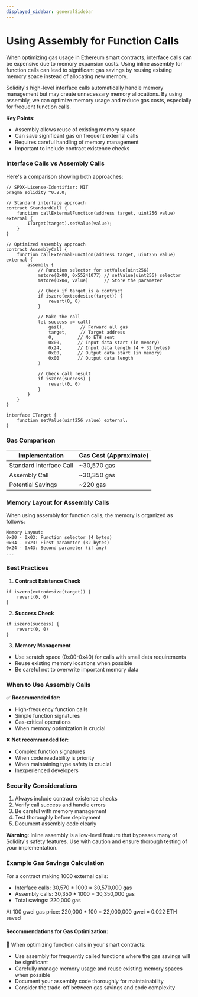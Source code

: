 ```yaml
---
displayed_sidebar: generalSidebar
---
```


# Using Assembly for Function Calls

When optimizing gas usage in Ethereum smart contracts, interface calls can be expensive due to memory expansion costs. Using inline assembly for function calls can lead to significant gas savings by reusing existing memory space instead of allocating new memory.

Solidity's high-level interface calls automatically handle memory management but may create unnecessary memory allocations. By using assembly, we can optimize memory usage and reduce gas costs, especially for frequent function calls.

**Key Points:**

- Assembly allows reuse of existing memory space
- Can save significant gas on frequent external calls
- Requires careful handling of memory management
- Important to include contract existence checks

### Interface Calls vs Assembly Calls

Here's a comparison showing both approaches:

```solidity
// SPDX-License-Identifier: MIT
pragma solidity ^0.8.0;

// Standard interface approach
contract StandardCall {
    function callExternalFunction(address target, uint256 value) external {
        ITarget(target).setValue(value);
    }
}

// Optimized assembly approach
contract AssemblyCall {
    function callExternalFunction(address target, uint256 value) external {
        assembly {
            // Function selector for setValue(uint256)
            mstore(0x00, 0x55241077) // setValue(uint256) selector
            mstore(0x04, value)      // Store the parameter

            // Check if target is a contract
            if iszero(extcodesize(target)) {
                revert(0, 0)
            }

            // Make the call
            let success := call(
                gas(),      // Forward all gas
                target,     // Target address
                0,         // No ETH sent
                0x00,      // Input data start (in memory)
                0x24,      // Input data length (4 + 32 bytes)
                0x00,      // Output data start (in memory)
                0x00       // Output data length
            )

            // Check call result
            if iszero(success) {
                revert(0, 0)
            }
        }
    }
}

interface ITarget {
    function setValue(uint256 value) external;
}
```

### Gas Comparison

| Implementation          | Gas Cost (Approximate) |
| ----------------------- | ---------------------- |
| Standard Interface Call | ~30,570 gas            |
| Assembly Call           | ~30,350 gas            |
| Potential Savings       | ~220 gas               |

### Memory Layout for Assembly Calls

When using assembly for function calls, the memory is organized as follows:

```
Memory Layout:
0x00 - 0x03: Function selector (4 bytes)
0x04 - 0x23: First parameter (32 bytes)
0x24 - 0x43: Second parameter (if any)
...
```

### Best Practices

1. **Contract Existence Check**

```solidity
if iszero(extcodesize(target)) {
    revert(0, 0)
}
```

2. **Success Check**

```solidity
if iszero(success) {
    revert(0, 0)
}
```

3. **Memory Management**

- Use scratch space (0x00-0x40) for calls with small data requirements
- Reuse existing memory locations when possible
- Be careful not to overwrite important memory data

### When to Use Assembly Calls

✅ **Recommended for:**

- High-frequency function calls
- Simple function signatures
- Gas-critical operations
- When memory optimization is crucial

❌ **Not recommended for:**

- Complex function signatures
- When code readability is priority
- When maintaining type safety is crucial
- Inexperienced developers

### Security Considerations

1. Always include contract existence checks
2. Verify call success and handle errors
3. Be careful with memory management
4. Test thoroughly before deployment
5. Document assembly code clearly

**Warning**: Inline assembly is a low-level feature that bypasses many of Solidity's safety features. Use with caution and ensure thorough testing of your implementation.

### Example Gas Savings Calculation

For a contract making 1000 external calls:

- Interface calls: 30,570 \* 1000 = 30,570,000 gas
- Assembly calls: 30,350 \* 1000 = 30,350,000 gas
- Total savings: 220,000 gas

At 100 gwei gas price: 220,000 \* 100 = 22,000,000 gwei = 0.022 ETH saved

#### Recommendations for Gas Optimization:

🌟 When optimizing function calls in your smart contracts:

- Use assembly for frequently called functions where the gas savings will be significant
- Carefully manage memory usage and reuse existing memory spaces when possible
- Document your assembly code thoroughly for maintainability
- Consider the trade-off between gas savings and code complexity
